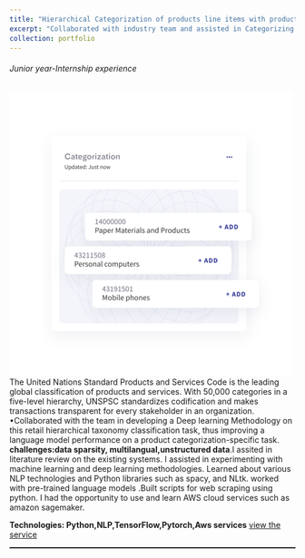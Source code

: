 ```yaml
---
title: "Hierarchical Categorization of products line items with product taxonomy"
excerpt: "Collaborated with industry team and assisted in Categorizing product line items using Natural language and deep learning processing techniques according to a standard hierarchical product taxonomy(Unspsc)"
collection: portfolio
---
```


<h6>Junior year-Internship experience</h6>
<img src='/images/Categorization.png'>
<br>The United Nations Standard Products and Services Code is the leading global classification of products and services. With 50,000 categories in a five-level hierarchy, UNSPSC standardizes codification and makes transactions transparent for every stakeholder in an organization.
 •Collaborated with the team in developing a Deep learning Methodology on this retail hierarchical taxonomy classification task, thus improving a language model performance on a product categorization-specific task.
<b>challenges:data sparsity, multilangual,unstructured data</b>.I assited in literature review on the existing systems. I assisted in experimenting with machine learning and deep learning methodologies. Learned about various NLP technologies and Python libraries such as spacy, and NLtk. worked with pre-trained language models .Built scripts for web scraping using python. I had the opportunity to use and learn AWS cloud services such as amazon sagemaker.</br>

<b>Technologies: Python,NLP,TensorFlow,Pytorch,Aws services</b>
<a href="https://qvalia.com/features/unspsc-classification/">view the service</a>
<img rel="icon" href="https://img.shields.io/badge/Python-white?logo=Python"> <img rel="icon" href="https://img.shields.io/badge/Jupyter-white?logo=Jupyter"> <img rel="icon" href="https://img.shields.io/badge/Tensorflow-white?logo=Tensorflow">
<hr style="border-top: dotted 1px;" />


